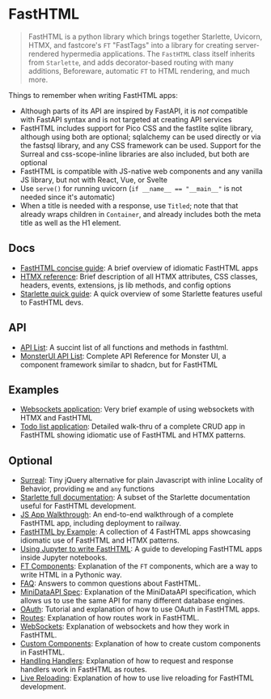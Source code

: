 # FastHTML

> FastHTML is a python library which brings together Starlette, Uvicorn, HTMX, and fastcore's `FT` "FastTags" into a library for creating server-rendered hypermedia applications. The `FastHTML` class itself inherits from `Starlette`, and adds decorator-based routing with many additions, Beforeware, automatic `FT` to HTML rendering, and much more.

Things to remember when writing FastHTML apps:

- Although parts of its API are inspired by FastAPI, it is *not* compatible with FastAPI syntax and is not targeted at creating API services
- FastHTML includes support for Pico CSS and the fastlite sqlite library, although using both are optional; sqlalchemy can be used directly or via the fastsql library, and any CSS framework can be used. Support for the Surreal and css-scope-inline libraries are also included, but both are optional
- FastHTML is compatible with JS-native web components and any vanilla JS library, but not with React, Vue, or Svelte
- Use `serve()` for running uvicorn (`if __name__ == "__main__"` is not needed since it's automatic)
- When a title is needed with a response, use `Titled`; note that that already wraps children in `Container`, and already includes both the meta title as well as the H1 element.

## Docs

- [FastHTML concise guide](https://www.fastht.ml/docs/ref/concise_guide.html.md): A brief overview of idiomatic FastHTML apps
- [HTMX reference](https://raw.githubusercontent.com/bigskysoftware/htmx/master/www/content/reference.md): Brief description of all HTMX attributes, CSS classes, headers, events, extensions, js lib methods, and config options
- [Starlette quick guide](https://gist.githubusercontent.com/jph00/e91192e9bdc1640f5421ce3c904f2efb/raw/61a2774912414029edaf1a55b506f0e283b93c46/starlette-quick.md): A quick overview of some Starlette features useful to FastHTML devs.

## API

- [API List](https://www.fastht.ml/docs/apilist.txt): A succint list of all functions and methods in fasthtml.
- [MonsterUI API List](https://raw.githubusercontent.com/AnswerDotAI/MonsterUI/refs/heads/main/docs/apilist.txt): Complete API Reference for Monster UI, a component framework similar to shadcn, but for FastHTML


## Examples

- [Websockets application](https://raw.githubusercontent.com/AnswerDotAI/fasthtml/main/examples/basic_ws.py): Very brief example of using websockets with HTMX and FastHTML
- [Todo list application](https://raw.githubusercontent.com/AnswerDotAI/fasthtml/main/examples/adv_app.py): Detailed walk-thru of a complete CRUD app in FastHTML showing idiomatic use of FastHTML and HTMX patterns.

## Optional

- [Surreal](https://raw.githubusercontent.com/AnswerDotAI/surreal/main/README.md): Tiny jQuery alternative for plain Javascript with inline Locality of Behavior, providing `me` and `any` functions
- [Starlette full documentation](https://gist.githubusercontent.com/jph00/809e4a4808d4510be0e3dc9565e9cbd3/raw/9b717589ca44cedc8aaf00b2b8cacef922964c0f/starlette-sml.md): A subset of the Starlette documentation useful for FastHTML development.
- [JS App Walkthrough](https://www.fastht.ml/docs/tutorials/e2e.html.md): An end-to-end walkthrough of a complete FastHTML app, including deployment to railway.
- [FastHTML by Example](https://www.fastht.ml/docs/tutorials/by_example.html.md): A collection of 4 FastHTML apps showcasing idiomatic use of FastHTML and HTMX patterns.
- [Using Jupyter to write FastHTML](https://www.fastht.ml/docs/tutorials/jupyter_and_fasthtml.html.md): A guide to developing FastHTML apps inside Jupyter notebooks.
- [FT Components](https://www.fastht.ml/docs/explains/explaining_xt_components.html.md): Explanation of the `FT` components, which are a way to write HTML in a Pythonic way.
- [FAQ](https://www.fastht.ml/docs/explains/faq.html.md): Answers to common questions about FastHTML.
- [MiniDataAPI Spec](https://www.fastht.ml/docs/explains/minidataapi.html.md): Explanation of the MiniDataAPI specification, which allows us to use the same API for many different database engines.
- [OAuth](https://www.fastht.ml/docs/explains/oauth.html.md): Tutorial and explanation of how to use OAuth in FastHTML apps.
- [Routes](https://www.fastht.ml/docs/explains/routes.html.md): Explanation of how routes work in FastHTML.
- [WebSockets](https://www.fastht.ml/docs/explains/websockets.html.md): Explanation of websockets and how they work in FastHTML.
- [Custom Components](https://www.fastht.ml/docs/ref/defining_xt_component.md): Explanation of how to create custom components in FastHTML.
- [Handling Handlers](https://www.fastht.ml/docs/ref/handlers.html.md): Explanation of how to request and response handlers work in FastHTML as routes.
- [Live Reloading](https://www.fastht.ml/docs/ref/live_reload.html.md): Explanation of how to use live reloading for FastHTML development.